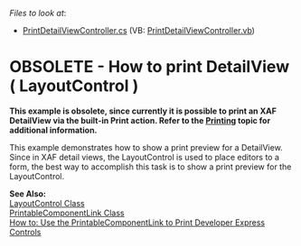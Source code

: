 <!-- default file list -->
*Files to look at*:

* [PrintDetailViewController.cs](./CS/WinExample.Module.Win/PrintDetailViewController.cs) (VB: [PrintDetailViewController.vb](./VB/WinExample.Module.Win/PrintDetailViewController.vb))
<!-- default file list end -->
# OBSOLETE - How to print DetailView ( LayoutControl )


<p><strong>This example is </strong><strong>obs</strong><strong>olete, since currently it is possible t</strong><strong>o print </strong><strong>an </strong><strong>XAF Detai</strong><strong>lView via the </strong><strong>built-in </strong><strong>Print</strong><strong> action. </strong><strong>Refer to the </strong><a href="http://documentation.devexpress.com/#Xaf/CustomDocument3012"><strong><u>Printing</u></strong></a><strong> topic for additio</strong><strong>nal information.</strong></p><p>This example demonstrates how to show a print preview for a DetailView. Since in XAF detail views, the LayoutControl is used to place editors to a form, the best way to accomplish this task is to show a print preview for the LayoutControl.</p><p><strong>See Also:</strong><br />
<a href="http://documentation.devexpress.com/#WindowsForms/clsDevExpressXtraLayoutLayoutControltopic"><u>LayoutControl Class</u></a><br />
<a href="http://documentation.devexpress.com/#WindowsForms/clsDevExpressXtraPrintingPrintableComponentLinktopic"><u>PrintableComponentLink Class</u></a><br />
<a href="http://documentation.devexpress.com/#WindowsForms/CustomDocument3427"><u>How to: Use the PrintableComponentLink to Print Developer Express Controls</u></a></p>

<br/>


